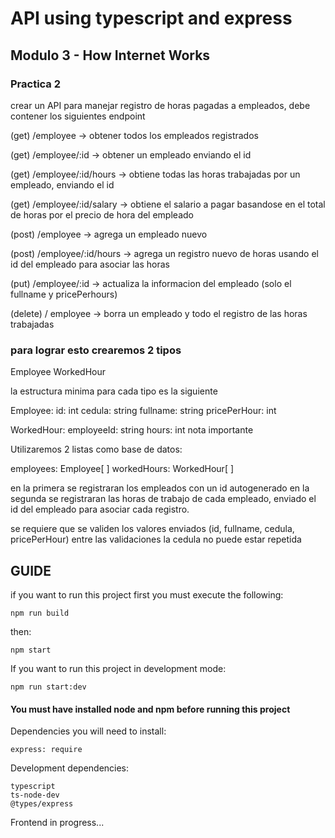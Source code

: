 # API using typescript and express

## Modulo 3 - How Internet Works

### Practica 2

crear un API para manejar registro de horas pagadas a empleados, debe contener los siguientes endpoint

(get) /employee
-> obtener todos los empleados registrados

(get) /employee/:id
-> obtener un empleado enviando el id

(get) /employee/:id/hours
-> obtiene todas las horas trabajadas por un empleado, enviando el id

(get) /employee/:id/salary
->  obtiene el salario a pagar basandose en el total de horas por el precio de hora del empleado

(post) /employee
-> agrega un empleado nuevo

(post) /employee/:id/hours
-> agrega un registro nuevo de horas usando el id del empleado para asociar las horas

(put) /employee/:id
-> actualiza la informacion del empleado (solo el fullname y pricePerhours)

(delete) / employee
-> borra un empleado y todo el registro de las horas trabajadas
 
### para lograr esto crearemos 2 tipos
Employee
WorkedHour

la estructura minima para cada tipo es la siguiente

Employee:
id: int
cedula: string
fullname: string
pricePerHour: int

WorkedHour:
employeeId: string
hours: int
nota importante

Utilizaremos 2 listas como base de datos:

employees: Employee[ ]
workedHours: WorkedHour[ ]

en la primera se registraran los empleados con un id autogenerado
en la segunda se registraran las horas de trabajo de cada empleado, enviado el id del empleado para asociar cada registro.

se requiere que se validen los valores enviados (id, fullname, cedula, pricePerHour)
entre las validaciones la cedula no puede estar repetida

## GUIDE

if you want to run this project first you must execute the following:
```
npm run build
```
then:
```
npm start
```

If you want to run this project in development mode:
```
npm run start:dev
```

#### You must have installed node and npm before running this project

Dependencies you will need to install:
```
express: require
```
Development dependencies:
```
typescript
ts-node-dev
@types/express
```


Frontend in progress...